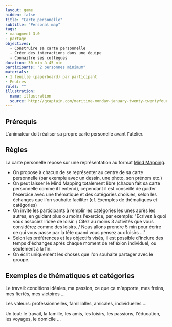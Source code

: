 ```yaml
---
layout: game
hidden: false
title: "Carte personelle"
subtitle: "Personal map"
tags:
- managment 3.0
- partage
objectives: |
  - Construire sa carte personnelle
  - Créer des interactions dans une équipe
  - Connaitre ses collègues
duration: 30 min à 45 min
participants: "2 personnes minimum"
materials:
- 1 feuille (paperboard) par participant
- Feutres
rules: ""
illustration:
  name: illustration
  source: http://gcaptain.com/maritime-monday-january-twenty-twentyfourteen/
---
```


## Prérequis

L'animateur doit réaliser sa propre carte personelle avant l'atelier.

## Règles

La carte personelle repose sur une représentation au format [Mind Mapping](http://fr.wikipedia.org/wiki/Mind_mapping).

- On propose à chacun de se représenter au centre de sa carte personnelle (par exemple avec un dessin, une photo, son prénom etc.)
- On peut laisser le Mind Mapping totalement libre (chacun fait sa carte personnelle comme il l'entend), cependant il est conseillé de guider l'exercice avec une thématique et des catégories choisies, selon les échanges que l'on souhaite faciliter (cf. Exemples de thématiques et catégories)
- On invite les participants à remplir les catégories les unes après les autres, en guidant plus ou moins l'exercice, par exemple: "Ecrivez à quoi vous associez l'idée de loisir. / Citez au moins 3 activités que vous considérez comme des loisirs. / Nous allons prendre 5 min pour écrire ce qui vous passe par la tête quand vous pensez aux loisirs ..."
- Selon les préférences et les objectifs visés, il est possible d'inclure des temps d'échanges après chaque moment de refléxion individuel, ou seulement à la fin.
- On écrit uniquement les choses que l'on souhaite partager avec le groupe.

## Exemples de thématiques et catégories
Le travail: conditions idéales, ma passion, ce que ça m'apporte, mes freins, mes fiertés, mes victoires ...

Les valeurs: professionnelles, famillialles, amicales, individuelles ...

Un tout: le travail, la famille, les amis, les loisirs, les passions, l'éducation, les voyages, le domicile ...
